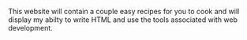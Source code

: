 This website will contain a couple easy recipes for you to cook and will display my abilty to write HTML and use the tools associated with web development.